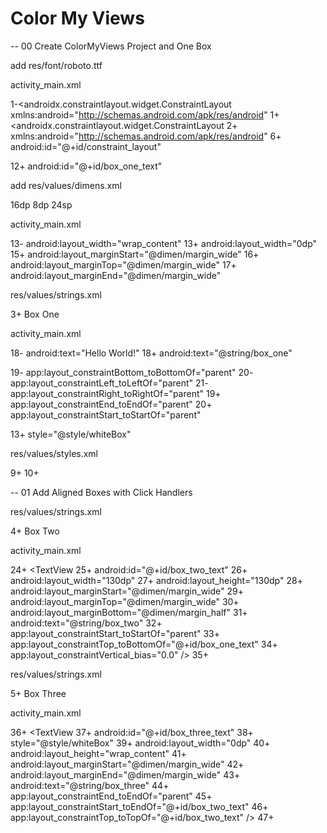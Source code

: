 ﻿# Color My Views

-- 00 Create ColorMyViews Project and One Box

add res/font/roboto.ttf

activity_main.xml

1-<androidx.constraintlayout.widget.ConstraintLayout xmlns:android="http://schemas.android.com/apk/res/android"
1+<androidx.constraintlayout.widget.ConstraintLayout
2+    xmlns:android="http://schemas.android.com/apk/res/android"
6+    android:id="@+id/constraint_layout"

12+        android:id="@+id/box_one_text"


add res/values/dimens.xml

<?xml version="1.0" encoding="utf-8"?>
<resources>
    <dimen name="margin_wide">16dp</dimen>
    <dimen name="margin_half">8dp</dimen>
    <dimen name="box_text_size">24sp</dimen>
</resources>


activity_main.xml

13-        android:layout_width="wrap_content"
13+        android:layout_width="0dp"
15+        android:layout_marginStart="@dimen/margin_wide"
16+        android:layout_marginTop="@dimen/margin_wide"
17+        android:layout_marginEnd="@dimen/margin_wide"


res/values/strings.xml

3+    <string name="box_one">Box One</string>


activity_main.xml

18-        android:text="Hello World!"
18+        android:text="@string/box_one"

19-        app:layout_constraintBottom_toBottomOf="parent"
20-        app:layout_constraintLeft_toLeftOf="parent"
21-        app:layout_constraintRight_toRightOf="parent"
19+        app:layout_constraintEnd_toEndOf="parent"
20+        app:layout_constraintStart_toStartOf="parent"

13+        style="@style/whiteBox"


res/values/styles.xml

9+
10+    <style name="whiteBox">
11+        <item name="android:background">@android:color/holo_green_light</item>
12+        <item name="android:textAlignment">center</item>
13+        <item name="android:textSize">@dimen/box_text_size</item>
14+        <item name="android:textStyle">bold</item>
15+        <item name="android:textColor">@android:color/white</item>
16+        <item name="android:fontFamily">@font/roboto</item>
17+    </style>


-- 01 Add Aligned Boxes with Click Handlers

res/values/strings.xml

4+    <string name="box_two">Box Two</string>

activity_main.xml

24+    <TextView
25+        android:id="@+id/box_two_text"
26+        android:layout_width="130dp"
27+        android:layout_height="130dp"
28+        android:layout_marginStart="@dimen/margin_wide"
29+        android:layout_marginTop="@dimen/margin_wide"
30+        android:layout_marginBottom="@dimen/margin_half"
31+        android:text="@string/box_two"
32+        app:layout_constraintStart_toStartOf="parent"
33+        app:layout_constraintTop_toBottomOf="@+id/box_one_text"
34+        app:layout_constraintVertical_bias="0.0" />
35+


res/values/strings.xml

5+    <string name="box_three">Box Three</string>

activity_main.xml

36+    <TextView
37+        android:id="@+id/box_three_text"
38+        style="@style/whiteBox"
39+        android:layout_width="0dp"
40+        android:layout_height="wrap_content"
41+        android:layout_marginStart="@dimen/margin_wide"
42+        android:layout_marginEnd="@dimen/margin_wide"
43+        android:text="@string/box_three"
44+        app:layout_constraintEnd_toEndOf="parent"
45+        app:layout_constraintStart_toEndOf="@+id/box_two_text"
46+        app:layout_constraintTop_toTopOf="@+id/box_two_text" />
47+
